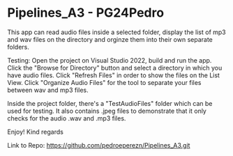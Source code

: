 # Pipelines_A3 - PG24Pedro

This app can read audio files inside a selected folder, display the list of mp3 and wav files on the directory and orginze them
into their own separate folders.

Testing:
Open the project on Visual Studio 2022, build and run the app. 
Click the "Browse for Directory" button and select a directory in which you have audio files. 
Click "Refresh Files" in order to show the files on the List View. 
Click "Organize Audio Files" for the tool to separate your files between wav and mp3 files. 

Inside the project folder, there's a "TestAudioFiles" folder which can be used for testing. It also contains .jpeg files to demonstrate that it only checks for the audio .wav and .mp3 files. 


Enjoy!
Kind regards


Link to Repo:
https://github.com/pedroeperezn/Pipelines_A3.git